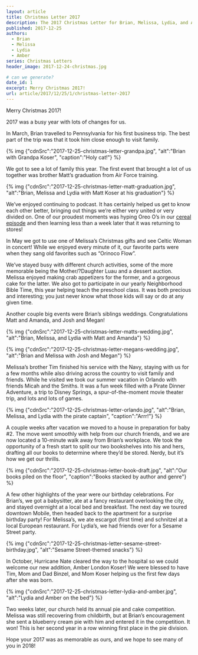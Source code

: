 ```yaml
---
layout: article
title: Christmas Letter 2017
description: The 2017 Christmas Letter for Brian, Melissa, Lydia, and Amber Koser
published: 2017-12-25
authors:
  - Brian
  - Melissa
  - Lydia
  - Amber
series: Christmas Letters
header_image: 2017-12-24-christmas.jpg

# can we generate?
date_id: 1
excerpt: Merry Christ­mas 2017!
url: article/2017/12/25/1/christmas-letter-2017
---
```

Merry Christmas 2017!

2017 was a busy year with lots of changes for us.

In March, Brian travelled to Pennsylvania for his first business trip. The best part of the trip was that it took him close enough to visit family.

{% img {"cdnSrc":"2017-12-25-christmas-letter-grandpa.jpg", "alt":"Brian with Grandpa Koser", "caption":"Holy cat!"} %}

We got to see a lot of family this year. The first event that brought a lot of us together was brother Matt’s graduation from Air Force training.

{% img {"cdnSrc":"2017-12-25-christmas-letter-matt-graduation.jpg", "alt":"Brian, Melissa and Lydia with Matt Koser at his graduation"} %}

We’ve enjoyed continuing to podcast. It has certainly helped us get to know each other better, bringing out things we’re either very united or very divided on. One of our proudest moments was hyping Oreo O’s in our [cereal episode](http://tto.koser.us/episodes/046-breakfast-cereals/) and then learning less than a week later that it was returning to stores!

In May we got to use one of Melissa’s Christmas gifts and see Celtic Woman in concert! While we enjoyed every minute of it, our favorite parts were when they sang old favorites such as “Orinoco Flow”.

We’ve stayed busy with different church activities, some of the more memorable being the Mother/?Daughter Luau and a dessert auction. Melissa enjoyed making crab appetizers for the former, and a gorgeous cake for the latter. We also got to participate in our yearly Neighborhood Bible Time, this year helping teach the preschool class. It was both precious and interesting; you just never know what those kids will say or do at any given time.

Another couple big events were Brian’s siblings weddings. Congratulations Matt and Amanda, and Josh and Megan!

{% img {"cdnSrc":"2017-12-25-christmas-letter-matts-wedding.jpg", "alt":"Brian, Melissa, and Lydia with Matt and Amanda"} %}

{% img {"cdnSrc":"2017-12-25-christmas-letter-megans-wedding.jpg", "alt":"Brian and Melissa with Josh and Megan"} %}

Melissa’s brother Tim finished his service with the Navy, staying with us for a few months while also driving across the country to visit family and friends. While he visited we took our summer vacation in Orlando with friends Micah and the Smiths. It was a fun week filled with a Pirate Dinner Adventure, a trip to Disney Springs, a spur-of-the-moment movie theater trip, and lots and lots of games.

{% img {"cdnSrc":"2017-12-25-christmas-letter-orlando.jpg", "alt":"Brian, Melissa, and Lydia with the pirate captain", "caption":"Arrr!"} %}

A couple weeks after vacation we moved to a house in preparation for baby #2. The move went smoothly with help from our church friends, and we are now located a 10-minute walk away from Brian’s workplace. We took the opportunity of a fresh start to split our two bookshelves into his and hers, drafting all our books to determine where they’d be stored. Nerdy, but it’s how we get our thrills.

{% img {"cdnSrc":"2017-12-25-christmas-letter-book-draft.jpg", "alt":"Our books piled on the floor", "caption":"Books stacked by author and genre"} %}

A few other highlights of the year were our birthday celebrations. For Brian’s, we got a babysitter, ate at a fancy restaurant overlooking the city, and stayed overnight at a local bed and breakfast. The next day we toured downtown Mobile, then headed back to the apartment for a surprise birthday party! For Melissa’s, we ate escargot (first time) and schnitzel at a local European restaurant. For Lydia’s, we had friends over for a Sesame Street party.

{% img {"cdnSrc":"2017-12-25-christmas-letter-sesame-street-birthday.jpg", "alt":"Sesame Street-themed snacks"} %}

In October, Hurricane Nate cleared the way to the hospital so we could welcome our new addition, Amber London Koser! We were blessed to have Tim, Mom and Dad Binzel, and Mom Koser helping us the first few days after she was born.

{% img {"cdnSrc":"2017-12-25-christmas-letter-lydia-and-amber.jpg", "alt":"Lydia and Amber on the bed"} %}

Two weeks later, our church held its annual pie and cake competition. Melissa was still recovering from childbirth, but at Brian’s encouragement she sent a blueberry cream pie with him and entered it in the competition. It won! This is her second year in a row winning first place in the pie division.

Hope your 2017 was as memorable as ours, and we hope to see many of you in 2018!